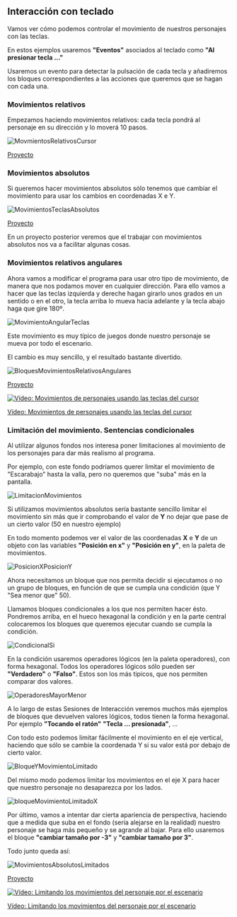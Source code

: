  ## Interacción con teclado

Vamos ver cómo podemos controlar el movimiento de nuestros personajes con las teclas.

En estos ejemplos usaremos **"Eventos"** asociados al teclado como **"Al presionar tecla ..."**

Usaremos un evento para detectar la pulsación de cada tecla y añadiremos los bloques correspondientes a las acciones que queremos que se hagan con cada una.

### Movimientos relativos

Empezamos haciendo movimientos relativos: cada tecla pondrá al personaje en su dirección y lo moverá 10 pasos.

![MovmientosRelativosCursor](./images/MovmientosRelativosCursor.png)

[Proyecto](https://scratch.mit.edu/projects/397285215/)

### Movimientos absolutos

Si queremos hacer movimientos absolutos sólo tenemos que cambiar el movimiento para usar los cambios en coordenadas X e Y.

![MovimientosTeclasAbsolutos](./images/MovimientosTeclasAbsolutos.png)

[Proyecto](https://scratch.mit.edu/projects/397287255/)


En un proyecto posterior veremos que el trabajar con movimientos absolutos nos va a facilitar algunas cosas.

### Movimientos relativos angulares

Ahora vamos a modificar el programa para usar otro tipo de movimiento, de manera que nos podamos mover en cualquier dirección. Para ello vamos a hacer que las teclas izquierda y dereche hagan girarlo unos grados en un sentido o en el otro, la tecla arriba lo mueva hacia adelante y la tecla abajo haga que gire 180º.

![MovimientoAngularTeclas](./images/MovimientoAngularTeclas.png)

Este movimiento es muy típico de juegos donde nuestro personaje se mueva por todo el escenario.

El cambio es muy sencillo, y el resultado bastante divertido.

![BloquesMovimientosRelativosAngulares](./images/BloquesMovimientosRelativosAngulares.png)

[Proyecto](https://scratch.mit.edu/projects/397289607/)



[![Vídeo: Movimientos de personajes usando las teclas del cursor](https://img.youtube.com/vi/7YoqRBflgIc/0.jpg)](https://youtu.be/7YoqRBflgIc)

[Vídeo: Movimientos de personajes usando las teclas del cursor](https://youtu.be/xgbzayW91hc)



###  Limitación del movimiento. Sentencias condicionales

Al utilizar algunos fondos nos interesa poner limitaciones al movimiento de los personajes para dar más realismo al programa.

Por ejemplo, con este fondo podríamos querer limitar el movimiento de "Escarabajo" hasta la valla, pero no queremos que "suba" más en la pantalla.

![LimitacionMovimientos](./images/LimitacionMovimientos.png)

Si utilizamos movimientos absolutos sería bastante sencillo limitar el movimiento sin más que ir comprobando el valor de **Y** no dejar que pase de un cierto valor (50 en nuestro ejemplo)

En todo momento podemos ver el valor de las coordenadas **X** e **Y** de un objeto con las variables **"Posición en x"** y **"Posición en y"**, en la paleta de movimientos.

![PosicionXPosicionY](./images/PosicionXPosicionY.png)

Ahora necesitamos un bloque que nos permita decidir si ejecutamos o no un grupo de bloques, en función de que se cumpla una condición (que Y "Sea menor que" 50). 

Llamamos bloques condicionales a los que nos permiten hacer ésto. Pondremos arriba, en el hueco hexagonal la condición y en la parte central colocaremos los bloques que queremos ejecutar cuando se cumpla la condición.

![CondicionalSi](./images/CondicionalSi.png)

En la condición usaremos operadores lógicos (en la paleta operadores), con forma hexagonal. Todos los operadores lógicos sólo pueden ser **"Verdadero"** o **"Falso"**. Estos son los más tipicos, que nos permiten comparar dos valores.

![OperadoresMayorMenor](./images/OperadoresMayorMenor.png)

A lo largo de estas Sesiones de Interacción veremos muchos más ejemplos de bloques que devuelven valores lógicos, todos tienen la forma hexagonal. Por ejemplo **"Tocando el ratón"** **"Tecla ... presionada"**, ...

Con todo esto podemos limitar fácilmente el movimiento en el eje vertical, haciendo que sólo se cambie la coordenada Y si su valor está por debajo de cierto valor.

![BloqueYMovimientoLimitado](./images/BloqueYMovimientoLimitado.png)

Del mismo modo podemos limitar los movimientos en el eje X para hacer que nuestro personaje no desaparezca por los lados.

![bloqueMovimientoLimitadoX](./images/bloqueMovimientoLimitadoX.png)

Por último, vamos a intentar dar cierta apariencia de perspectiva, haciendo que a medida que suba en el fondo (sería alejarse en la realidad) nuestro personaje se haga más pequeño y se agrande al bajar. Para ello usaremos el bloque **"cambiar tamaño por -3"**  y **"cambiar tamaño por 3"**.

Todo junto queda así:

![MovimientosAbsolutosLimitados](./images/MovimientosAbsolutosLimitados.png)


[Proyecto](https://scratch.mit.edu/projects/397292446)


[![Vídeo: Limitando los movimientos del personaje por el escenario](https://img.youtube.com/vi/HuCNtLwp3_0/0.jpg)](https://youtu.be/HuCNtLwp3_0)


[Vídeo: Limitando los movimientos del personaje por el escenario](https://youtu.be/HuCNtLwp3_0)
